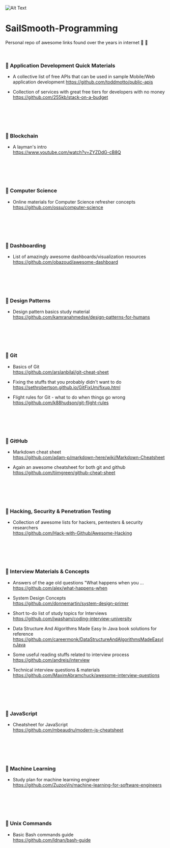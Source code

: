 ![Alt Text](https://media.giphy.com/media/3osxYamKD88c6pXdfO/giphy.gif)
  
  
# SailSmooth-Programming 
Personal repo of awesome links found over the years in internet :pray: :pray:   

<br>

### :hibiscus: Application Development Quick Materials
* A collective list of free APIs that can be used in sample Mobile/Web application development 
https://github.com/toddmotto/public-apis

* Collection of services with great free tiers for developers with no money   
https://github.com/255kb/stack-on-a-budget

<br><br>
-----------------------------------------------------------------------------
### :hibiscus: Blockchain 
* A layman's intro  
https://www.youtube.com/watch?v=ZYZDdG-cB8Q


<br><br>
-----------------------------------------------------------------------------
### :hibiscus: Computer Science
* Online materials for Computer Science refresher concepts  
https://github.com/ossu/computer-science


<br><br>
-----------------------------------------------------------------------------
### :hibiscus: Dashboarding  
*  List of amazingly awesome dashboards/visualization resources  
https://github.com/obazoud/awesome-dashboard  


<br><br>
-----------------------------------------------------------------------------
### :hibiscus: Design Patterns  
* Design pattern basics study material  
https://github.com/kamranahmedse/design-patterns-for-humans



<br><br>
-----------------------------------------------------------------------------
### :hibiscus: Git 
* Basics of Git  
https://github.com/arslanbilal/git-cheat-sheet

  
* Fixing the stuffs that you probably didn't want to do  
https://sethrobertson.github.io/GitFixUm/fixup.html

* Flight rules for Git - what to do when things go wrong  
https://github.com/k88hudson/git-flight-rules



<br><br>
-----------------------------------------------------------------------------
### :hibiscus: GitHub  
* Markdown cheat sheet  
https://github.com/adam-p/markdown-here/wiki/Markdown-Cheatsheet  
  
* Again an awesome cheatsheet for both git and github    
https://github.com/tiimgreen/github-cheat-sheet


<br><br>
-----------------------------------------------------------------------------
### :hibiscus: Hacking, Security & Penetration Testing  
* Collection of awesome lists for hackers, pentesters & security researchers  
https://github.com/Hack-with-Github/Awesome-Hacking  



<br><br>
-----------------------------------------------------------------------------
### :hibiscus: Interview Materials & Concepts  
* Answers of the age old questions "What happens when you ...  
https://github.com/alex/what-happens-when

* System Design Concepts    
https://github.com/donnemartin/system-design-primer

*  Short to-do list of study topics for Interviews  
https://github.com/jwasham/coding-interview-university

*  Data Structure And Algorithms Made Easy In Java book solutions for reference  
https://github.com/careermonk/DataStructureAndAlgorithmsMadeEasyInJava  

* Some useful reading stuffs related to interview process  
https://github.com/andreis/interview  

* Technical interview questions & materials  
https://github.com/MaximAbramchuck/awesome-interview-questions  
 
 
 
 
 
<br><br>
-----------------------------------------------------------------------------
### :hibiscus: JavaScript  
* Cheatsheet for JavaScript  
https://github.com/mbeaudru/modern-js-cheatsheet




<br><br>
-----------------------------------------------------------------------------
### :hibiscus: Machine Learning  
*  Study plan for machine learning engineer  
https://github.com/ZuzooVn/machine-learning-for-software-engineers  



<br><br>
-----------------------------------------------------------------------------
### :hibiscus: Unix Commands
* Basic Bash commands guide  
https://github.com/Idnan/bash-guide




